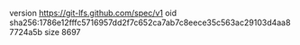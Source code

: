 version https://git-lfs.github.com/spec/v1
oid sha256:1786e12fffc5716957dd2f7c652ca7ab7c8eece35c563ac29103d4aa87724a5b
size 8697
